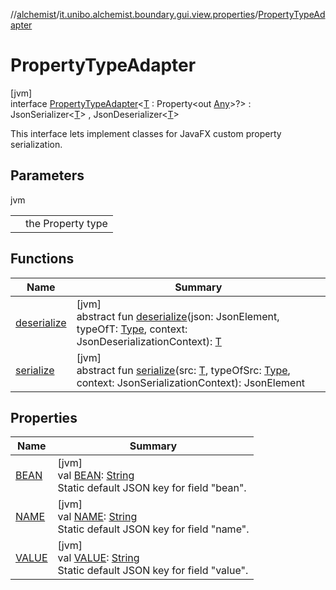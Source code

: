 //[alchemist](../../../index.md)/[it.unibo.alchemist.boundary.gui.view.properties](../index.md)/[PropertyTypeAdapter](index.md)

# PropertyTypeAdapter

[jvm]\
interface [PropertyTypeAdapter](index.md)<[T](index.md) : Property<out [Any](https://kotlinlang.org/api/latest/jvm/stdlib/kotlin/-any/index.html)>?> : JsonSerializer<[T](../../it.unibo.alchemist.boundary.monitor.generic/-numeric-label-monitor/index.md)> , JsonDeserializer<[T](../../it.unibo.alchemist.boundary.monitor.generic/-numeric-label-monitor/index.md)> 

This interface lets implement classes for JavaFX custom property serialization.

## Parameters

jvm

| | |
|---|---|
| <T> | the Property type |

## Functions

| Name | Summary |
|---|---|
| [deserialize](deserialize.md) | [jvm]<br>abstract fun [deserialize](deserialize.md)(json: JsonElement, typeOfT: [Type](https://docs.oracle.com/javase/8/docs/api/java/lang/reflect/Type.html), context: JsonDeserializationContext): [T](../../it.unibo.alchemist.boundary.monitor.generic/-numeric-label-monitor/index.md) |
| [serialize](serialize.md) | [jvm]<br>abstract fun [serialize](serialize.md)(src: [T](../../it.unibo.alchemist.boundary.monitor.generic/-numeric-label-monitor/index.md), typeOfSrc: [Type](https://docs.oracle.com/javase/8/docs/api/java/lang/reflect/Type.html), context: JsonSerializationContext): JsonElement |

## Properties

| Name | Summary |
|---|---|
| [BEAN](-b-e-a-n.md) | [jvm]<br>val [BEAN](-b-e-a-n.md): [String](https://docs.oracle.com/javase/8/docs/api/java/lang/String.html)<br>Static default JSON key for field "bean". |
| [NAME](-n-a-m-e.md) | [jvm]<br>val [NAME](-n-a-m-e.md): [String](https://docs.oracle.com/javase/8/docs/api/java/lang/String.html)<br>Static default JSON key for field "name". |
| [VALUE](-v-a-l-u-e.md) | [jvm]<br>val [VALUE](-v-a-l-u-e.md): [String](https://docs.oracle.com/javase/8/docs/api/java/lang/String.html)<br>Static default JSON key for field "value". |
